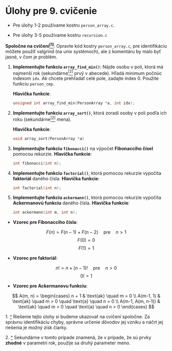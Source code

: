 # Úlohy pre 9. cvičenie

- Pre úlohy 1-2 používame kostru ```person_array.c```.

- Pre úlohy 3-5 používame kostru ```recursion.c```

**Spoločne na cvičení<a name="cite_ref-1"></a>[<sup>[1]</sup>](#cite_note-1)**: Opravte kód kostry ```person_array.c```, pre identifikáciu môžete použiť valgrind (na unix systémoch), ale z komentáru by malo byť jasné, v čom je problém.

1. **Implementujte funkciu `array_find_min()`**: Nájde osobu v poli, ktorá má najmenší rok (sekundárne<a name="cite_ref-2"></a>[<sup>[2]</sup>](#cite_note-2) prvý v abecede). Hľadá minimum počnúc indexom `idx`. Ak chcete prehľadať celé pole, zadajte index 0. Použite funkciu `person_cmp`.

   **Hlavička funkcie**:
   ```c
   unsigned int array_find_min(PersonArray *a, int idx);
2. **Implementujte funkciu `array_sort()`**, ktorá zoradí osoby v poli podľa ich roku (sekundárne<a name="cite_ref-2"></a>[<sup>[2]</sup>](#cite_note-2) mena).
   
    **Hlavička funkcie**:
   ```c
   void array_sort(PersonArray *a)
3. **Implementujte funkciu `fibonacci()`** na výpočet **Fibonacciho čísel** pomocou rekurzie.
   **Hlavička funkcie**:
    ```c
    int fibonacci(int n);
    ```
   
4. **Implementujte funkciu `factorial()`**, ktorá pomocou rekurzie vypočíta **faktoriál** daného čísla.
   **Hlavička funkcie**:
    ```c
    int factorial(int n);
   ```

5. **Implementujte funkciu `ackermann()`**, ktorá pomocou rekurzie vypočíta **Ackermanovú funkciu** daného čísla.
   **Hlavička funkcie**:
    ```c
    int ackermann(int m, int n);
   ```

- **Vzorec pre Fibonacciho čísla**:

$$ F(n) = F(n-1) + F(n-2) \quad \text{pre} \quad n > 1 $$
$$ F(0) = 0 $$
$$ F(1) = 1 $$

- **Vzorec pre faktoriál**:

$$ n! = n \times (n-1)! \quad \text{pre} \quad n > 0 $$
$$ 0! = 1 $$

- **Vzorec pre Ackermanovu funkciu**:

$$ A(m, n) =
\begin{cases}
n + 1 & \text{ak} \quad m = 0 \\
A(m-1, 1) & \text{ak} \quad m > 0 \quad \text{a} \quad n = 0 \\
A(m-1, A(m, n-1)) & \text{ak} \quad m > 0 \quad \text{a} \quad n > 0
\end{cases}
$$

<a name="cite_note-1"></a>1. [^](#cite_ref-1) Riešenie tejto úlohy si budeme ukazovať na cvičení spoločne. Za správnu identifikáciu chyby, správne určenie dôvodov jej vzniku a náčrt jej riešenia je možný zisk čiarky.

<a name="cite_note-2"></a>2. [^](#cite_ref-2) Sekundárne v tomto prípade znamená, že v prípade, že sú prvky **zhodné** v parametri rok, použije sa druhý parameter meno.

